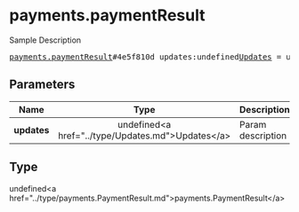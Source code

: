# payments.paymentResult

Sample Description

<pre>
<a href="../constructor/payments.paymentResult.md">payments.paymentResult</a>#4e5f810d updates:undefined<a href="../type/Updates.md">Updates</a> = undefined<a href="../type/payments.PaymentResult.md">payments.PaymentResult</a>;
</pre>

## Parameters

| Name | Type | Description |
|------|:----:|-------------|
| **updates** | undefined&lt;a href=&#34;../type/Updates.md&#34;&gt;Updates&lt;/a&gt; | Param description |

## Type

undefined&lt;a href=&#34;../type/payments.PaymentResult.md&#34;&gt;payments.PaymentResult&lt;/a&gt;
